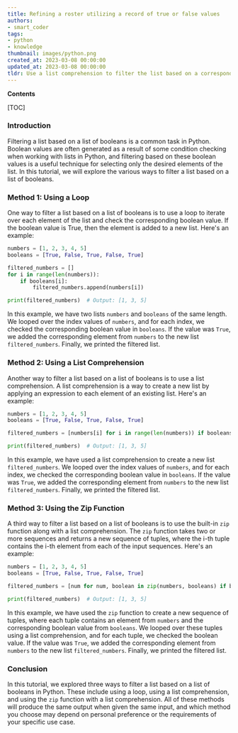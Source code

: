 ```yaml
---
title: Refining a roster utilizing a record of true or false values
authors:
- smart_coder
tags:
- python
- knowledge
thumbnail: images/python.png
created_at: 2023-03-08 00:00:00
updated_at: 2023-03-08 00:00:00
tldr: Use a list comprehension to filter the list based on a corresponding list of booleans.
---
```


**Contents**

[TOC]

### Introduction
Filtering a list based on a list of booleans is a common task in Python. Boolean values are often generated as a result of some condition checking when working with lists in Python, and filtering based on these boolean values is a useful technique for selecting only the desired elements of the list. In this tutorial, we will explore the various ways to filter a list based on a list of booleans.

### Method 1: Using a Loop
One way to filter a list based on a list of booleans is to use a loop to iterate over each element of the list and check the corresponding boolean value. If the boolean value is True, then the element is added to a new list. Here's an example:

```python
numbers = [1, 2, 3, 4, 5]
booleans = [True, False, True, False, True]

filtered_numbers = []
for i in range(len(numbers)):
    if booleans[i]:
        filtered_numbers.append(numbers[i])

print(filtered_numbers)  # Output: [1, 3, 5]
```

In this example, we have two lists `numbers` and `booleans` of the same length. We looped over the index values of `numbers`, and for each index, we checked the corresponding boolean value in `booleans`. If the value was `True`, we added the corresponding element from `numbers` to the new list `filtered_numbers`. Finally, we printed the filtered list.

### Method 2: Using a List Comprehension
Another way to filter a list based on a list of booleans is to use a list comprehension. A list comprehension is a way to create a new list by applying an expression to each element of an existing list. Here's an example:

```python
numbers = [1, 2, 3, 4, 5]
booleans = [True, False, True, False, True]

filtered_numbers = [numbers[i] for i in range(len(numbers)) if booleans[i]]

print(filtered_numbers)  # Output: [1, 3, 5]
```

In this example, we have used a list comprehension to create a new list `filtered_numbers`. We looped over the index values of `numbers`, and for each index, we checked the corresponding boolean value in `booleans`. If the value was `True`, we added the corresponding element from `numbers` to the new list `filtered_numbers`. Finally, we printed the filtered list.

### Method 3: Using the Zip Function
A third way to filter a list based on a list of booleans is to use the built-in `zip` function along with a list comprehension. The `zip` function takes two or more sequences and returns a new sequence of tuples, where the i-th tuple contains the i-th element from each of the input sequences. Here's an example:

```python
numbers = [1, 2, 3, 4, 5]
booleans = [True, False, True, False, True]

filtered_numbers = [num for num, boolean in zip(numbers, booleans) if boolean]

print(filtered_numbers)  # Output: [1, 3, 5]
```

In this example, we have used the `zip` function to create a new sequence of tuples, where each tuple contains an element from `numbers` and the corresponding boolean value from `booleans`. We looped over these tuples using a list comprehension, and for each tuple, we checked the boolean value. If the value was `True`, we added the corresponding element from `numbers` to the new list `filtered_numbers`. Finally, we printed the filtered list.

### Conclusion
In this tutorial, we explored three ways to filter a list based on a list of booleans in Python. These include using a loop, using a list comprehension, and using the `zip` function with a list comprehension. All of these methods will produce the same output when given the same input, and which method you choose may depend on personal preference or the requirements of your specific use case.
